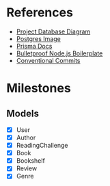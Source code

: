 # References

- [Project Database Diagram](https://dbdiagram.io/d/65c3c826ac844320aead1fcb)
- [Postgres Image](https://hub.docker.com/_/postgres )
- [Prisma Docs](https://www.prisma.io/docs/)
- [Bulletproof Node.js Boilerplate](https://www.softwareontheroad.com/ideal-nodejs-project-structure/)
- [Conventional Commits](https://www.conventionalcommits.org/en/v1.0.0/)

# Milestones

## Models

- [x] User
- [x] Author
- [x] ReadingChallenge
- [x] Book
- [x] Bookshelf
- [x] Review
- [x] Genre
